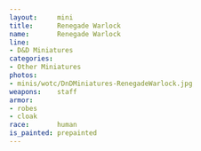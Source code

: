 ```yaml
---
layout:     mini
title:      Renegade Warlock
name:       Renegade Warlock
line:       
- D&D Miniatures
categories:
- Other Miniatures
photos: 
- minis/wotc/DnDMiniatures-RenegadeWarlock.jpg
weapons:    staff
armor:      
- robes
- cloak
race:       human
is_painted: prepainted
---
```


